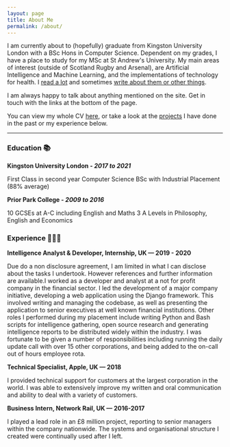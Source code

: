 ```yaml
---
layout: page
title: About Me
permalink: /about/
---
```


<p>I am currently about to (hopefully) graduate from Kingston University London with a BSc Hons in Computer Science. Dependent on my grades, I have a place to study for my MSc at St Andrew's University. My main areas of interest (outside of Scotland Rugby and Arsenal), are Artificial Intelligence and Machine Learning, and the implementations of technology for health. I <a href="/books">read a lot</a> and sometimes <a href="/blog/blog">write about them or other things</a>. 

I am always happy to talk about anything mentioned on the site. Get in touch with the links at the bottom of the page. 

You can view my whole CV <a href="#">here</a>, or take a look at the <a href="">projects</a> I have done in the past or my experience below.

</p>
<hr>

<h3>Education 📚</h3>

<strong>Kingston University London - <i>2017 to 2021</i></strong>

First Class in second year Computer Science BSc with Industrial Placement (88% average)

<strong>Prior Park College - <i>2009 to 2016</i></strong>


10 GCSEs at A-C including English and Maths3 A Levels in Philosophy, English and Economics 

<h3>Experience 👨🏼‍💻</h3>
<strong>Intelligence Analyst & Developer, Internship, UK — 2019 - 2020 </strong>
Due do a non disclosure agreement, I am limited in what I can disclose about the tasks I undertook. However references andfurther information are available.I worked as a developer and analyst at a not for profit company in the financial sector. I led thedevelopment of a major company initiative, developing a web application using the Django framework. This involved writing andmanaging the codebase, as well as presenting the application to senior executives at well known financial institutions. Other roles Iperformed during my placement include writing Python and Bash scripts for intelligence gathering, open source research andgenerating intelligence reports to be distributed widely within the industry. I was fortunate to be given a number of responsibilitiesincluding running the daily update call with over 15 other corporations, and being added to the on-call out of hours employee rota.<strong>Technical Specialist, Apple, UK — 2018 </strong>
I provided technical support for customers at the largest corporation in the world. I was able to extensively improve my written andoral communication and ability to deal with a variety of customers.<strong>Business Intern, Network Rail, UK — 2016-2017</strong>
I played a lead role in an £8 million project, reporting to senior managers within the company nationwide. The systems andorganisational structure I created were continually used after I left.
